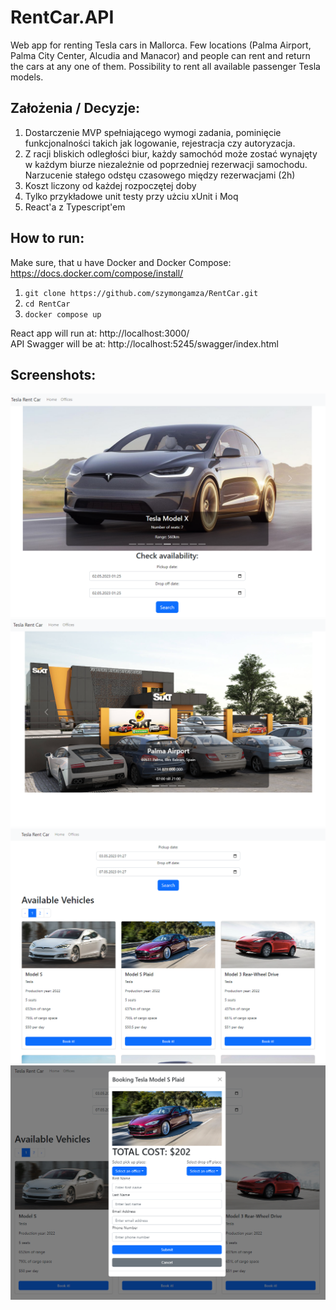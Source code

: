 # RentCar.API
Web app for renting Tesla cars in Mallorca. Few locations (Palma Airport, Palma City Center, Alcudia and Manacor) and people can rent and return the cars at any one of them. Possibility to rent all available passenger Tesla models.

## Założenia / Decyzje:
1. Dostarczenie MVP spełniającego wymogi zadania, pominięcie funkcjonalności takich jak logowanie, rejestracja czy autoryzacja.
2. Z racji bliskich odległości biur, każdy samochód może zostać wynajęty w każdym biurze niezależnie od poprzedniej rezerwacji samochodu. Narzucenie stałego odstęu czasowego między rezerwacjami (2h)
3. Koszt liczony od każdej rozpoczętej doby
4. Tylko przykładowe unit testy przy użciu xUnit i Moq
5. React'a z Typescript'em

## How to run:
Make sure, that u have Docker and Docker Compose: https://docs.docker.com/compose/install/
1. `git clone https://github.com/szymongamza/RentCar.git`  
2. `cd RentCar`  
3. `docker compose up`  

React app will run at: http://localhost:3000/  
API Swagger will be at: http://localhost:5245/swagger/index.html
## Screenshots:
![](./Screenshots/Home.PNG) 
![](./Screenshots/OFfices.PNG) 
![](./Screenshots/VehiclesSearch.PNG) 
![](./Screenshots/Booking.PNG) 

